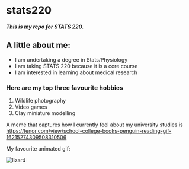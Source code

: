 # stats220

***This is my repo for STATS 220.***

## A little about me:

- I am undertaking a degree in Stats/Physiology
- I am taking STATS 220 because it is a core course
- I am interested in learning about medical research

### Here are my top three favourite hobbies
1. Wildlife photography
2. Video games
3. Clay miniature modelling

A meme that captures how I currently feel about my university studies is https://tenor.com/view/school-college-books-penguin-reading-gif-16215274309508310506


My favourite animated gif: 

![lizard](https://c.tenor.com/wMCSmgJGE_AAAAAd/tenor.gif)
